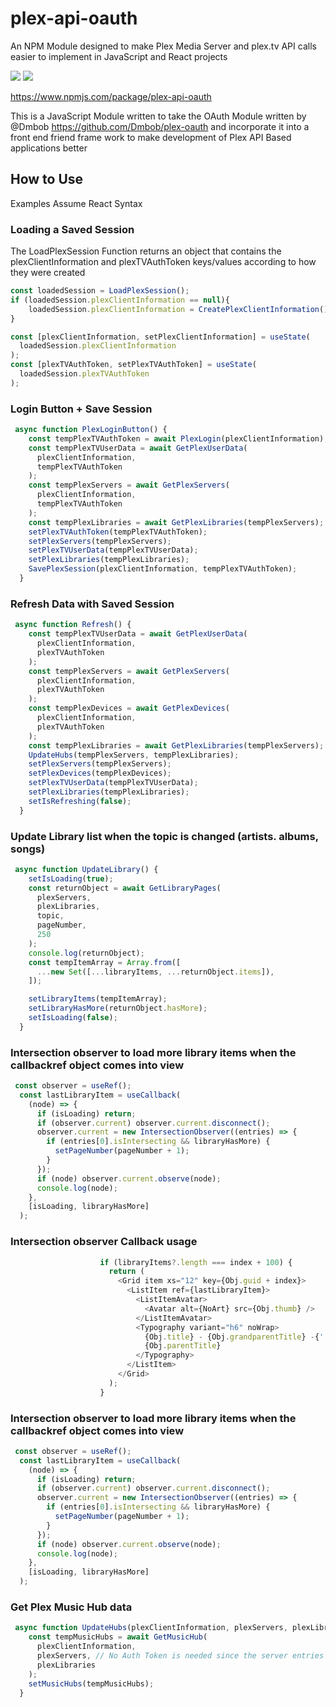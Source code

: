 # plex-api-oauth
An NPM Module designed to make Plex Media Server and plex.tv API calls easier to implement in JavaScript and React projects

<img src="https://img.shields.io/lgtm/grade/javascript/github/LukeHagar/plex-api-oauth" /> <img src="https://img.shields.io/npm/dw/plex-api-oauth" />

https://www.npmjs.com/package/plex-api-oauth

This is a JavaScript Module written to take the OAuth Module written by @Dmbob https://github.com/Dmbob/plex-oauth and incorporate it into a front end friend frame work to make development of Plex API Based applications better

## How to Use

Examples Assume React Syntax

### Loading a Saved Session

The LoadPlexSession Function returns an object that contains the plexClientInformation and plexTVAuthToken keys/values according to how they were created
``` JavaScript
const loadedSession = LoadPlexSession();
if (loadedSession.plexClientInformation == null){
    loadedSession.plexClientInformation = CreatePlexClientInformation();
}

const [plexClientInformation, setPlexClientInformation] = useState(
  loadedSession.plexClientInformation
);
const [plexTVAuthToken, setPlexTVAuthToken] = useState(
  loadedSession.plexTVAuthToken
);
```

### Login Button + Save Session
``` JavaScript
 async function PlexLoginButton() {
    const tempPlexTVAuthToken = await PlexLogin(plexClientInformation);
    const tempPlexTVUserData = await GetPlexUserData(
      plexClientInformation,
      tempPlexTVAuthToken
    );
    const tempPlexServers = await GetPlexServers(
      plexClientInformation,
      tempPlexTVAuthToken
    );
    const tempPlexLibraries = await GetPlexLibraries(tempPlexServers);
    setPlexTVAuthToken(tempPlexTVAuthToken);
    setPlexServers(tempPlexServers);
    setPlexTVUserData(tempPlexTVUserData);
    setPlexLibraries(tempPlexLibraries);
    SavePlexSession(plexClientInformation, tempPlexTVAuthToken);
  }
```

### Refresh Data with Saved Session
``` JavaScript
 async function Refresh() {
    const tempPlexTVUserData = await GetPlexUserData(
      plexClientInformation,
      plexTVAuthToken
    );
    const tempPlexServers = await GetPlexServers(
      plexClientInformation,
      plexTVAuthToken
    );
    const tempPlexDevices = await GetPlexDevices(
      plexClientInformation,
      plexTVAuthToken
    );
    const tempPlexLibraries = await GetPlexLibraries(tempPlexServers);
    UpdateHubs(tempPlexServers, tempPlexLibraries);
    setPlexServers(tempPlexServers);
    setPlexDevices(tempPlexDevices);
    setPlexTVUserData(tempPlexTVUserData);
    setPlexLibraries(tempPlexLibraries);
    setIsRefreshing(false);
  }
```

### Update Library list when the topic is changed (artists. albums, songs)
``` JavaScript
 async function UpdateLibrary() {
    setIsLoading(true);
    const returnObject = await GetLibraryPages(
      plexServers,
      plexLibraries,
      topic,
      pageNumber,
      250
    );
    console.log(returnObject);
    const tempItemArray = Array.from([
      ...new Set([...libraryItems, ...returnObject.items]),
    ]);

    setLibraryItems(tempItemArray);
    setLibraryHasMore(returnObject.hasMore);
    setIsLoading(false);
  }
```

### Intersection observer to load more library items when the callbackref object comes into view
``` JavaScript
 const observer = useRef();
  const lastLibraryItem = useCallback(
    (node) => {
      if (isLoading) return;
      if (observer.current) observer.current.disconnect();
      observer.current = new IntersectionObserver((entries) => {
        if (entries[0].isIntersecting && libraryHasMore) {
          setPageNumber(pageNumber + 1);
        }
      });
      if (node) observer.current.observe(node);
      console.log(node);
    },
    [isLoading, libraryHasMore]
  );
```

### Intersection observer Callback usage
``` JavaScript
                    if (libraryItems?.length === index + 100) {
                      return (
                        <Grid item xs="12" key={Obj.guid + index}>
                          <ListItem ref={lastLibraryItem}>
                            <ListItemAvatar>
                              <Avatar alt={NoArt} src={Obj.thumb} />
                            </ListItemAvatar>
                            <Typography variant="h6" noWrap>
                              {Obj.title} - {Obj.grandparentTitle} -{' '}
                              {Obj.parentTitle}
                            </Typography>
                          </ListItem>
                        </Grid>
                      );
                    }
```

### Intersection observer to load more library items when the callbackref object comes into view
``` JavaScript
 const observer = useRef();
  const lastLibraryItem = useCallback(
    (node) => {
      if (isLoading) return;
      if (observer.current) observer.current.disconnect();
      observer.current = new IntersectionObserver((entries) => {
        if (entries[0].isIntersecting && libraryHasMore) {
          setPageNumber(pageNumber + 1);
        }
      });
      if (node) observer.current.observe(node);
      console.log(node);
    },
    [isLoading, libraryHasMore]
  );
```

### Get Plex Music Hub data
``` JavaScript
 async function UpdateHubs(plexClientInformation, plexServers, plexLibraries) {
    const tempMusicHubs = await GetMusicHub(
      plexClientInformation,
      plexServers, // No Auth Token is needed since the server entries have their own access tokens
      plexLibraries
    );
    setMusicHubs(tempMusicHubs);
  }
```


